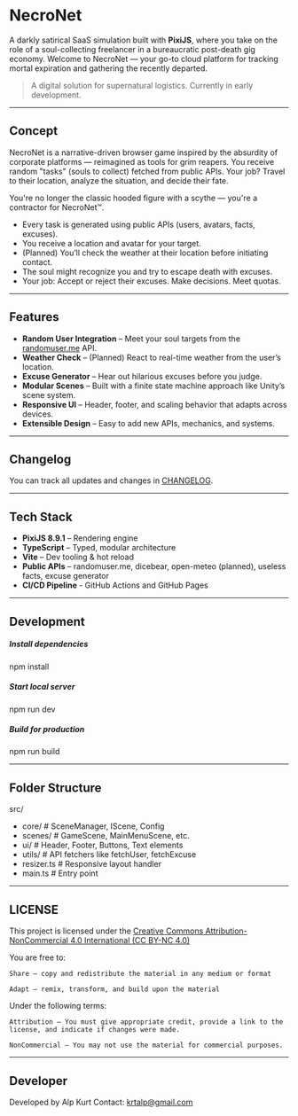 # NecroNet

A darkly satirical SaaS simulation built with **PixiJS**, where you take on the role of a soul-collecting freelancer in a bureaucratic post-death gig economy. Welcome to NecroNet — your go-to cloud platform for tracking mortal expiration and gathering the recently departed.
> A digital solution for supernatural logistics.
> Currently in early development.
---

## Concept

NecroNet is a narrative-driven browser game inspired by the absurdity of corporate platforms — reimagined as tools for grim reapers. You receive random "tasks" (souls to collect) fetched from public APIs. Your job? Travel to their location, analyze the situation, and decide their fate.

You're no longer the classic hooded figure with a scythe — you're a contractor for NecroNet™.

- Every task is generated using public APIs (users, avatars, facts, excuses).
- You receive a location and avatar for your target.
- (Planned) You’ll check the weather at their location before initiating contact.
- The soul might recognize you and try to escape death with excuses.
- Your job: Accept or reject their excuses. Make decisions. Meet quotas.

---

## Features

- **Random User Integration** – Meet your soul targets from the [randomuser.me](https://randomuser.me) API.
- **Weather Check** – (Planned) React to real-time weather from the user’s location.
- **Excuse Generator** – Hear out hilarious excuses before you judge.
- **Modular Scenes** – Built with a finite state machine approach like Unity’s scene system.
- **Responsive UI** – Header, footer, and scaling behavior that adapts across devices.
- **Extensible Design** – Easy to add new APIs, mechanics, and systems.

---

## Changelog

You can track all updates and changes in [CHANGELOG](/frontend/CHANGELOG.md).

---

## Tech Stack

- **PixiJS 8.9.1** – Rendering engine
- **TypeScript** – Typed, modular architecture
- **Vite** – Dev tooling & hot reload
- **Public APIs** – randomuser.me, dicebear, open-meteo (planned), useless facts, excuse generator
- **CI/CD Pipeline** - GitHub Actions and GitHub Pages

---

## Development

##### Install dependencies
npm install

##### Start local server
npm run dev

##### Build for production
npm run build

---

## Folder Structure
src/
- core/             # SceneManager, IScene, Config
- scenes/           # GameScene, MainMenuScene, etc.
- ui/               # Header, Footer, Buttons, Text elements
- utils/            # API fetchers like fetchUser, fetchExcuse
- resizer.ts        # Responsive layout handler
- main.ts           # Entry point

---

## LICENSE

This project is licensed under the
[Creative Commons Attribution-NonCommercial 4.0 International (CC BY-NC 4.0)](/LICENSE)

You are free to:

    Share — copy and redistribute the material in any medium or format

    Adapt — remix, transform, and build upon the material

Under the following terms:

    Attribution — You must give appropriate credit, provide a link to the license, and indicate if changes were made.

    NonCommercial — You may not use the material for commercial purposes.

---

## Developer

Developed by Alp Kurt
Contact: krtalp@gmail.com